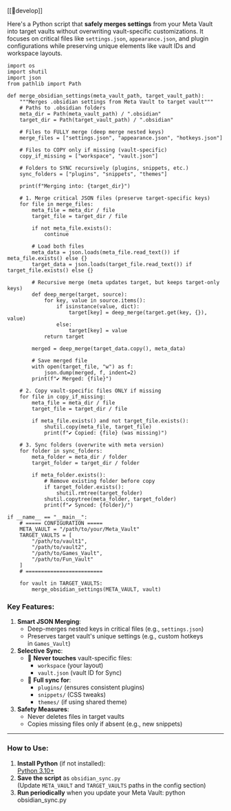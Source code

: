 
[[🌱develop]] 

Here's a Python script that **safely merges settings** from your Meta Vault into target vaults without overwriting vault-specific customizations. It focuses on critical files like `settings.json`, `appearance.json`, and plugin configurations while preserving unique elements like vault IDs and workspace layouts.

```
import os
import shutil
import json
from pathlib import Path

def merge_obsidian_settings(meta_vault_path, target_vault_path):
    """Merges .obsidian settings from Meta Vault to target vault"""
    # Paths to .obsidian folders
    meta_dir = Path(meta_vault_path) / ".obsidian"
    target_dir = Path(target_vault_path) / ".obsidian"
    
    # Files to FULLY merge (deep merge nested keys)
    merge_files = ["settings.json", "appearance.json", "hotkeys.json"]
    
    # Files to COPY only if missing (vault-specific)
    copy_if_missing = ["workspace", "vault.json"]
    
    # Folders to SYNC recursively (plugins, snippets, etc.)
    sync_folders = ["plugins", "snippets", "themes"]
    
    print(f"Merging into: {target_dir}")

    # 1. Merge critical JSON files (preserve target-specific keys)
    for file in merge_files:
        meta_file = meta_dir / file
        target_file = target_dir / file
        
        if not meta_file.exists():
            continue
            
        # Load both files
        meta_data = json.loads(meta_file.read_text()) if meta_file.exists() else {}
        target_data = json.loads(target_file.read_text()) if target_file.exists() else {}
        
        # Recursive merge (meta updates target, but keeps target-only keys)
        def deep_merge(target, source):
            for key, value in source.items():
                if isinstance(value, dict):
                    target[key] = deep_merge(target.get(key, {}), value)
                else:
                    target[key] = value
            return target
        
        merged = deep_merge(target_data.copy(), meta_data)
        
        # Save merged file
        with open(target_file, "w") as f:
            json.dump(merged, f, indent=2)
        print(f"✔ Merged: {file}")

    # 2. Copy vault-specific files ONLY if missing
    for file in copy_if_missing:
        meta_file = meta_dir / file
        target_file = target_dir / file
        
        if meta_file.exists() and not target_file.exists():
            shutil.copy(meta_file, target_file)
            print(f"✔ Copied: {file} (was missing)")

    # 3. Sync folders (overwrite with meta version)
    for folder in sync_folders:
        meta_folder = meta_dir / folder
        target_folder = target_dir / folder
        
        if meta_folder.exists():
            # Remove existing folder before copy
            if target_folder.exists():
                shutil.rmtree(target_folder)
            shutil.copytree(meta_folder, target_folder)
            print(f"✔ Synced: {folder}/")

if __name__ == "__main__":
    # ===== CONFIGURATION =====
    META_VAULT = "/path/to/your/Meta_Vault"
    TARGET_VAULTS = [
        "/path/to/vault1",
        "/path/to/vault2",
        "/path/to/Games_Vault",
        "/path/to/Fun_Vault"
    ]
    # =========================
    
    for vault in TARGET_VAULTS:
        merge_obsidian_settings(META_VAULT, vault)
```


### Key Features:
1. **Smart JSON Merging**:
    - Deep-merges nested keys in critical files (e.g., `settings.json`)
    - Preserves target vault's unique settings (e.g., custom hotkeys in `Games_Vault`)
2. **Selective Sync**:
    - 🚫 **Never touches** vault-specific files:
        - `workspace` (your layout)
        - `vault.json` (vault ID for Sync)
    - 🔄 **Full sync for**:
        - `plugins/` (ensures consistent plugins)
        - `snippets/` (CSS tweaks)
        - `themes/` (if using shared theme)
3. **Safety Measures**:
    - Never deletes files in target vaults
    - Copies missing files only if absent (e.g., new snippets)
---
### How to Use:
1. **Install Python** (if not installed):  
    [Python 3.10+](https://www.python.org/downloads/)
2. **Save the script** as `obsidian_sync.py`  
    (Update `META_VAULT` and `TARGET_VAULTS` paths in the config section)
3. **Run periodically** when you update your Meta Vault:
    python obsidian_sync.py